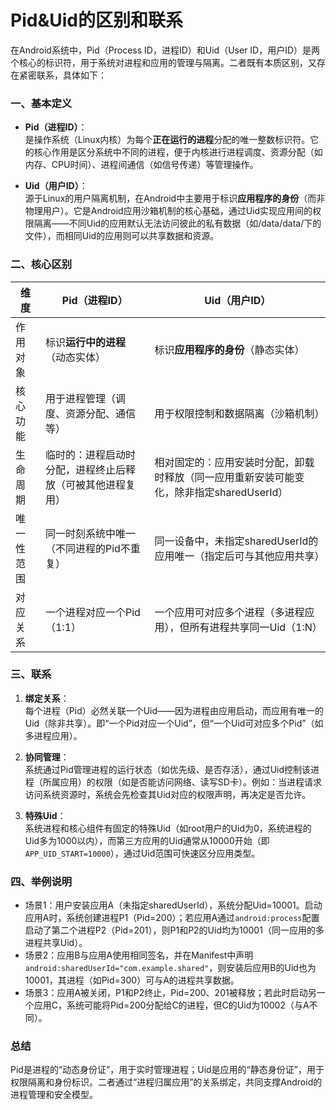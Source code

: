 # Pid&Uid的区别和联系

在Android系统中，Pid（Process ID，进程ID）和Uid（User ID，用户ID）是两个核心的标识符，用于系统对进程和应用的管理与隔离。二者既有本质区别，又存在紧密联系，具体如下：


### **一、基本定义**
- **Pid（进程ID）**：  
  是操作系统（Linux内核）为每个**正在运行的进程**分配的唯一整数标识符。它的核心作用是区分系统中不同的进程，便于内核进行进程调度、资源分配（如内存、CPU时间）、进程间通信（如信号传递）等管理操作。

- **Uid（用户ID）**：  
  源于Linux的用户隔离机制，在Android中主要用于标识**应用程序的身份**（而非物理用户）。它是Android应用沙箱机制的核心基础，通过Uid实现应用间的权限隔离——不同Uid的应用默认无法访问彼此的私有数据（如/data/data/下的文件），而相同Uid的应用则可以共享数据和资源。


### **二、核心区别**
| 维度         | Pid（进程ID）                          | Uid（用户ID）                          |
|--------------|----------------------------------------|----------------------------------------|
| 作用对象     | 标识**运行中的进程**（动态实体）       | 标识**应用程序的身份**（静态实体）     |
| 核心功能     | 用于进程管理（调度、资源分配、通信等） | 用于权限控制和数据隔离（沙箱机制）     |
| 生命周期     | 临时的：进程启动时分配，进程终止后释放（可被其他进程复用） | 相对固定的：应用安装时分配，卸载时释放（同一应用重新安装可能变化，除非指定sharedUserId） |
| 唯一性范围   | 同一时刻系统中唯一（不同进程的Pid不重复） | 同一设备中，未指定sharedUserId的应用唯一（指定后可与其他应用共享） |
| 对应关系     | 一个进程对应一个Pid（1:1）             | 一个应用可对应多个进程（多进程应用），但所有进程共享同一Uid（1:N） |


### **三、联系**
1. **绑定关系**：  
   每个进程（Pid）必然关联一个Uid——因为进程由应用启动，而应用有唯一的Uid（除非共享）。即“一个Pid对应一个Uid”，但“一个Uid可对应多个Pid”（如多进程应用）。

2. **协同管理**：  
   系统通过Pid管理进程的运行状态（如优先级、是否存活），通过Uid控制该进程（所属应用）的权限（如是否能访问网络、读写SD卡）。例如：当进程请求访问系统资源时，系统会先检查其Uid对应的权限声明，再决定是否允许。

3. **特殊Uid**：  
   系统进程和核心组件有固定的特殊Uid（如root用户的Uid为0，系统进程的Uid多为1000以内），而第三方应用的Uid通常从10000开始（即`APP_UID_START=10000`），通过Uid范围可快速区分应用类型。


### **四、举例说明**
- 场景1：用户安装应用A（未指定sharedUserId），系统分配Uid=10001。启动应用A时，系统创建进程P1（Pid=200）；若应用A通过`android:process`配置启动了第二个进程P2（Pid=201），则P1和P2的Uid均为10001（同一应用的多进程共享Uid）。  
- 场景2：应用B与应用A使用相同签名，并在Manifest中声明`android:sharedUserId="com.example.shared"`，则安装后应用B的Uid也为10001，其进程（如Pid=300）可与A的进程共享数据。  
- 场景3：应用A被关闭，P1和P2终止，Pid=200、201被释放；若此时启动另一个应用C，系统可能将Pid=200分配给C的进程，但C的Uid为10002（与A不同）。


### **总结**
Pid是进程的“动态身份证”，用于实时管理进程；Uid是应用的“静态身份证”，用于权限隔离和身份标识。二者通过“进程归属应用”的关系绑定，共同支撑Android的进程管理和安全模型。